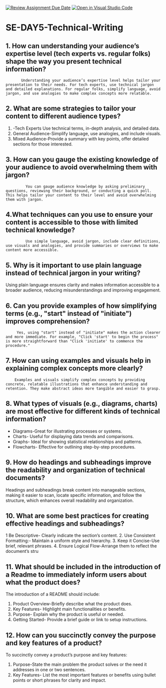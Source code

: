 [![Review Assignment Due Date](https://classroom.github.com/assets/deadline-readme-button-22041afd0340ce965d47ae6ef1cefeee28c7c493a6346c4f15d667ab976d596c.svg)](https://classroom.github.com/a/zsAR-pyY)
[![Open in Visual Studio Code](https://classroom.github.com/assets/open-in-vscode-2e0aaae1b6195c2367325f4f02e2d04e9abb55f0b24a779b69b11b9e10269abc.svg)](https://classroom.github.com/online_ide?assignment_repo_id=15700755&assignment_repo_type=AssignmentRepo)
# SE-DAY5-Technical-Writing
## 1. How can understanding your audience’s expertise level (tech experts vs. regular folks) shape the way you present technical information?    
          
           Understanding your audience’s expertise level helps tailor your presentation to their needs. For tech experts, use technical jargon and detailed explanations. For regular folks, simplify language, avoid jargon, and use analogies to make complex concepts more relatable.




## 2. What are some strategies to tailor your content to different audience types? 

  1. -Tech Experts Use technical terms, in-depth analysis, and detailed data.
  2. General Audience-Simplify language, use analogies, and include visuals.
   3. Mixed Audience-Provide a summary with key points, offer detailed sections for those interested.


## 3. How can you gauge the existing knowledge of your audience to avoid overwhelming them with jargon?  

             You can gauge audience knowledge by asking preliminary questions, reviewing their background, or conducting a quick poll. This helps tailor your content to their level and avoid overwhelming them with jargon.

## 4.What techniques can you use to ensure your content is accessible to those with limited technical knowledge?

             Use simple language, avoid jargon, include clear definitions, use visuals and analogies, and provide summaries or overviews to make content more accessible.


## 5. Why is it important to use plain language instead of technical jargon in your writing?

   Using plain language ensures clarity and makes information accessible to a broader audience, reducing misunderstandings and improving engagement.

## 6. Can you provide examples of how simplifying terms (e.g., "start" instead of "initiate") improves comprehension?  

         Yes, using "start" instead of "initiate" makes the action clearer and more immediate. For example, "Click 'start' to begin the process" is more straightforward than "Click 'initiate' to commence the procedure."  


## 7. How can using examples and visuals help in explaining complex concepts more clearly?
        Examples and visuals simplify complex concepts by providing concrete, relatable illustrations that enhance understanding and retention. They make abstract ideas more tangible and easier to grasp.


## 8. What types of visuals (e.g., diagrams, charts) are most effective for different kinds of technical information?  
- Diagrams-Great for illustrating processes or systems.
- Charts- Useful for displaying data trends and comparisons.
- Graphs- Ideal for showing statistical relationships and patterns.
- Flowcharts- Effective for outlining step-by-step procedures.


## 9. How do headings and subheadings improve the readability and organization of technical documents?

Headings and subheadings break content into manageable sections, making it easier to scan, locate specific information, and follow the structure, which enhances overall readability and organization.

## 10. What are some best practices for creating effective headings and subheadings?  
1 Be Descriptive- Clearly indicate the section’s content.
2. Use Consistent Formatting:- Maintain a uniform style and hierarchy.
3. Keep it Concise-Use brief, relevant phrases.
4. Ensure Logical Flow-Arrange them to reflect the document’s stru



## 11. What should be included in the introduction of a Readme to immediately inform users about what the product does? 
The introduction of a README should include:

1. Product Overview-Briefly describe what the product does.
2. Key Features- Highlight main functionalities or benefits.
3. Purpose- Explain why the product is useful or needed.
4. Getting Started- Provide a brief guide or link to setup instructions.

## 12. How can you succinctly convey the purpose and key features of a product?

To succinctly convey a product’s purpose and key features:

1. Purpose-State the main problem the product solves or the need it addresses in one or two sentences.
2. Key Features- List the most important features or benefits using bullet points or short phrases for clarity and impact.

